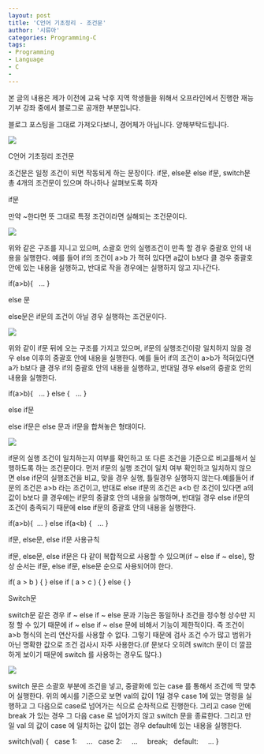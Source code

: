 ```yaml
---
layout: post
title: 'C언어 기초정리 - 조건문'
author: '시류아'
categories: Programming-C
tags:
- Programming
- Language
- C
-
---
```



<script> location.href='https://cafe.naver.com/develoid/701331' ; </script>

<p>  <p></p>
 </p>
 <p><p>본 글의 내용은 제가 이전에 교육 낙후 지역 학생들을 위해서 오프라인에서 진행한 재능기부 강좌 중에서 블로그로 공개한 부분입니다.</p>
<p>블로그 포스팅을 그대로 가져오다보니, 경어체가 아닙니다. 양해부탁드립니다.</p>
</p>
<p>  <p>   <img src="https://dthumb-phinf.pstatic.net/?src=%22http%3A%2F%2Fblogfiles.naver.net%2FMjAxNzAxMThfNzQg%2FMDAxNDg0Njk5NzEzNTUx.lpIW2UJelO03-MshcD76xXwpJbUz_WDrHq3YOkFHMRog.FSyIPgtmGWhGNZFPxuNf4L2wzptfkmv09VH3308M53Yg.PNG.searphiel9%2Fc.png%22&amp;type=cafe_wa740">  </p>
 </p>
 <p>  <p>   <p>   C언어 기초정리   조건문  </p>
  </p>
 </p>
 <p>  <p>조건문은 일정 조건이 되면 작동되게 하는 문장이다. if문, else문 else if문, switch문 총 4개의 조건문이 있으며 하나하나 살펴보도록 하자</p>
 </p>
 <p>  <p>   <p></p>
  </p>
 </p>
 <p>  <p>   <p>   if문  </p>
  </p>
 </p>
 <p>  <p>만약 ~한다면 뜻 그대로 특정 조건이라면 실해되는 조건문이다.</p>
 </p>
 <p>  <p>   <img src="https://dthumb-phinf.pstatic.net/?src=%22http%3A%2F%2Fblogfiles.naver.net%2FMjAxNzAxMThfMjMg%2FMDAxNDg0Njk5OTEwODUy.uCN_MxecbnCrSu856n-xzDDw8OnbGa84ayYh6yHdN24g.lmOSMNMmDfsrMg-HhWLWBgDQ7uxLsCakoBAEI9xt438g.PNG.searphiel9%2F4.png%22&amp;type=cafe_wa740">  </p>
 </p>
 <p>  <p>위와 같은 구조를 지니고 있으며, 소괄호 안의 실행조건이 만족 할 경우 중괄호 안의 내용을 실행한다. 예를 들어 if의 조건이 a&gt;b 가 젹혀 있다면 a값이 b보다 클 경우 중괄호 안에 있는 내용을 실행하고, 반대로 작을 경우에는 실행하지 않고 지나간다.</p>
 </p>
 <p>  <p>   <p>   if(a&gt;b){   &nbsp;&nbsp;...   }  </p>
  </p>
 </p>
 <p>  <p>   <p></p>
  </p>
 </p>
 <p>  <p>   <p>   else 문  </p>
  </p>
 </p>
 <p>  <p>else문은 if문의 조건이 아닐 경우 실행하는 조건문이다.</p>
 </p>
 <p>  <p>   <img src="https://dthumb-phinf.pstatic.net/?src=%22http%3A%2F%2Fblogfiles.naver.net%2FMjAxNzAxMThfMjk2%2FMDAxNDg0Njk5OTg5MTUw.1ng_rtvR0_bAlrcb_WS0gI7i0GDrNnZRqjZthoeAhxYg.rgVG05lFVtktquv399cSQoxOuFFSttvMYebXRWXjI24g.PNG.searphiel9%2F5.png%22&amp;type=cafe_wa740">  </p>
 </p>
 <p>  <p>위와 같이 if문 뒤에 오는 구조를 가지고 있으며, if문의 실행조건이랑 일치하지 않을 경우 else 이후의 중괄호 안에 내용을 실행한다. 예를 들어 if의 조건이 a&gt;b가 적혀있다면 a가 b보다 클 경우 if의 중괄호 안의 내용을 실행하고, 반대일 경우 else의 중괄호 안의 내용을 실행한다.</p>
 </p>
 <p>  <p>   <p>   if(a&gt;b){   &nbsp;&nbsp;...   }   else&nbsp;{   &nbsp;&nbsp;...   }  </p>
  </p>
 </p>
 <p>  <p>   <p></p>
  </p>
 </p>
 <p>  <p>   <p>   else if문  </p>
  </p>
 </p>
 <p>  <p>else if문은 else 문과 if문을 합쳐놓은 형태이다.</p>
 </p>
 <p>  <p>   <img src="https://dthumb-phinf.pstatic.net/?src=%22http%3A%2F%2Fblogfiles.naver.net%2FMjAxNzAxMThfMjkx%2FMDAxNDg0NzAwMDg5MjMz.TU011LubjrWHU5wLcd1DShj9gOXmoqft32PN_cwBraYg.0Ov2rSIKaDWlgiKPxjYl1RaiAh-uwBRZA6wK8TYDc-Yg.PNG.searphiel9%2F6.png%22&amp;type=cafe_wa740">  </p>
 </p>
 <p>  <p>if문의 실행 조건이 일치하는지 여부를 확인하고 또 다른 조건을 기준으로 비교를해서 실행하도록 하는 조건문이다. 먼저 if문의 실행 조건이 일치 여부 확인하고 일치하지 않으면 else if문의 실행조건을 비교, 맞을 경우 실행, 틀릴경우 실행하지 않는다.예를들어 if문의 조건은 a&gt;b 라는 조건이고, 반대로 else if문의 조건은 a&lt;b 란 조건이 있다면 a의 값이 b보다 클 경우에는 if문의 중괄호 안의 내용을 실행하며, 반대일 경우 else if문의 조건이 충족되기 때문에 else if문의 중괄호 안의 내용을 실행한다.</p>
 </p>
 <p>  <p>   <p>   if(a&gt;b){   &nbsp;...   }   else&nbsp;if(a&lt;b)&nbsp;{   &nbsp;&nbsp;...   }  </p>
  </p>
 </p>
 <p>  <p>   <p></p>
  </p>
 </p>
 <p>  <p>   <p>   if문, else문, else if문 사용규칙  </p>
  </p>
 </p>
 <p>  <p>if문, else문, else if문은 다 같이 복합적으로 사용할 수 있으며(if ~ else if ~ else), 항상 순서는 if문, else if문, else문 순으로 사용되어야 한다.</p>
 </p>
 <p>  <p>   <p>   if(&nbsp;a&nbsp;&gt;&nbsp;b&nbsp;)&nbsp;{      }&nbsp;else&nbsp;if&nbsp;(&nbsp;a&nbsp;&gt;&nbsp;c&nbsp;)&nbsp;{      }&nbsp;else&nbsp;{      }  </p>
  </p>
 </p>
 <p>  <p>   <p></p>
  </p>
 </p>
 <p>  <p>   <p>   Switch문  </p>
  </p>
 </p>
 <p>  <p>switch문 같은 경우 if ~ else if ~ else 문과 기능은 동일하나 조건을 정수형 상수만 지정 할 수 있기 때문에 if ~ else if ~ else 문에 비해서 기능이 제한적이다. 즉 조건이 a&gt;b 형식의 논리 연산자를 사용할 수 없다. 그렇기 때문에 검사 조건 수가 많고 범위가 아닌 명확한 값으로 조건 검사시 자주 사용한다.(if 문보다 오히려 switch 문이 더 깔끔하게 보이기 때문에 switch 를 사용하는 경우도 많다.)</p>
 </p>
 <p>  <p>   <img src="https://dthumb-phinf.pstatic.net/?src=%22http%3A%2F%2Fblogfiles.naver.net%2FMjAxNzAxMThfMjgw%2FMDAxNDg0NzAwNDE1ODMw.H3cEKlp0ruaDLWe_jIZUE0Oqzt84iU-ti4x_jduOmaMg.3MajN9F14Znvj0bbcXRyOaVTlkHP23jlIfUAV1MP5f4g.PNG.searphiel9%2F7.png%22&amp;type=cafe_wa740">  </p>
 </p>
 <p>  <p>switch 문은 소괄호 부분에 조건을 넣고, 중괄화에 있는 case 를 통해서 조건에 딱 맞추어 실행한다. 위의 예시를 기준으로 보면 val의 값이 1일 경우 case 1에 있는 명령을 실행하고 그 다음으로 case로 넘어가는 식으로 순차적으로 진행한다. 그리고 case 안에 break 가 있는 경우 그 다음 case 로 넘어가지 않고 switch 문을 종료한다. 그리고 만일 val 의 값이 case 에 일치하는 값이 없는 경우 default에 있는 내용을 실행한다.</p>
 </p>
 <p>  <p>   <p>   switch(val)&nbsp;{   &nbsp;&nbsp;case&nbsp;1:   &nbsp;&nbsp;&nbsp;&nbsp;...   &nbsp;&nbsp;case&nbsp;2:   &nbsp;&nbsp;&nbsp;&nbsp;...   &nbsp;&nbsp;&nbsp;&nbsp;break;   &nbsp;&nbsp;default:   &nbsp;&nbsp;&nbsp;&nbsp;...   }  </p>
  </p>
 </p>

